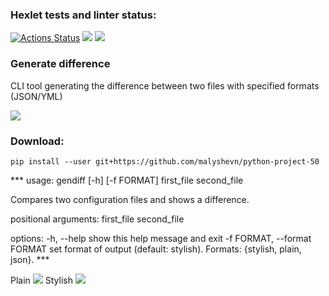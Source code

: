 ### Hexlet tests and linter status:
[![Actions Status](https://github.com/malyshevn/python-project-50/workflows/hexlet-check/badge.svg)](https://github.com/malyshevn/python-project-50/actions)
<a href="https://codeclimate.com/github/malyshevn/python-project-50/maintainability"><img src="https://api.codeclimate.com/v1/badges/89f1fbfb774e33d38001/maintainability" /></a>
<a href="https://codeclimate.com/github/malyshevn/python-project-50/test_coverage"><img src="https://api.codeclimate.com/v1/badges/89f1fbfb774e33d38001/test_coverage" /></a>

### Generate difference
CLI tool generating the difference between two files with specified formats (JSON/YML)

<a href="https://asciinema.org/a/7lu0zCMSbyqobMxt2MgZTUJwB" target="_blank"><img src="https://asciinema.org/a/7lu0zCMSbyqobMxt2MgZTUJwB.svg" /></a>

### Download:
`pip install --user git+https://github.com/malyshevn/python-project-50`

*** usage: gendiff [-h] [-f FORMAT] first_file second_file

Compares two configuration files and shows a difference.

positional arguments:
  first_file
  second_file

options:
  -h, --help            show this help message and exit
  -f FORMAT, --format FORMAT
                        set format of output (default: stylish).
                        Formats: {stylish, plain, json}. ***

Plain
<a href="https://asciinema.org/a/2SP19Ak95YFUJcvcL1WtAB1rl" target="_blank"><img src="https://asciinema.org/a/2SP19Ak95YFUJcvcL1WtAB1rl.svg" /></a>
Stylish
<a href="https://asciinema.org/a/rwIwqpC82aY4K8XwxEnlIVA2M" target="_blank"><img src="https://asciinema.org/a/rwIwqpC82aY4K8XwxEnlIVA2M.svg" /></a>
